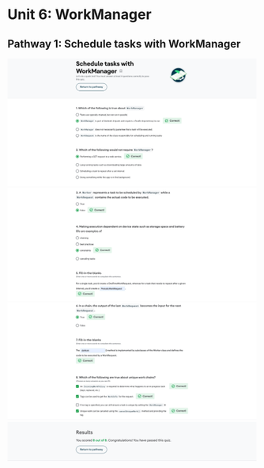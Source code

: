 # Unit 6: WorkManager

##  Pathway 1: Schedule tasks with WorkManager

![alt text](https://github.com/Devs-Dungeon/Android-Study-Jams-QuizAnswer/blob/main/Android%20Study%20Jams/Unit%2006/1/00.png) 
![alt text](https://github.com/Devs-Dungeon/Android-Study-Jams-QuizAnswer/blob/main/Android%20Study%20Jams/Unit%2006/1/01.png)
![alt text](https://github.com/Devs-Dungeon/Android-Study-Jams-QuizAnswer/blob/main/Android%20Study%20Jams/Unit%2006/1/02.png)
![alt text](https://github.com/Devs-Dungeon/Android-Study-Jams-QuizAnswer/blob/main/Android%20Study%20Jams/Unit%2006/1/03.png)
